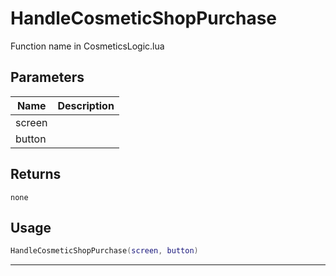 # HandleCosmeticShopPurchase

Function name in CosmeticsLogic.lua

## Parameters

| Name   | Description |
| ------ | ----------- |
| screen |             |
| button |             |

## Returns

`none`

## Usage

```lua
HandleCosmeticShopPurchase(screen, button)
```

---
